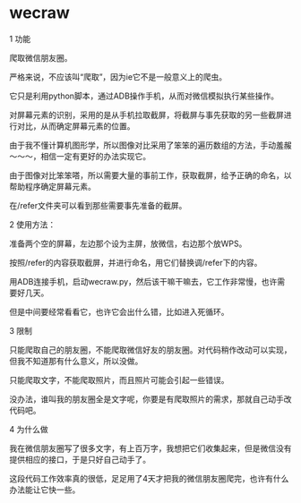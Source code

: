 # wecraw


1 功能

爬取微信朋友圈。

严格来说，不应该叫“爬取”，因为ie它不是一般意义上的爬虫。

它只是利用python脚本，通过ADB操作手机，从而对微信模拟执行某些操作。

对屏幕元素的识别，采用的是从手机拉取截屏，将截屏与事先获取的另一些截屏进行对比，从而确定屏幕元素的位置。

由于我不懂计算机图形学，所以图像对比采用了笨笨的遍历数组的方法，手动羞赧～～～，相信一定有更好的办法实现它。

由于图像对比笨笨嗒，所以需要大量的事前工作，获取截屏，给予正确的命名，以帮助程序确定屏幕元素。

在/refer文件夹可以看到那些需要事先准备的截屏。


2 使用方法：

准备两个空的屏幕，左边那个设为主屏，放微信，右边那个放WPS。

按照/refer的内容获取截屏，并进行命名，用它们替换调/refer下的内容。

用ADB连接手机，启动wecraw.py，然后该干嘛干嘛去，它工作非常慢，也许需要好几天。

但是中间要经常看看它，也许它会出什么错，比如进入死循环。


3 限制

只能爬取自己的朋友圈，不能爬取微信好友的朋友圈。对代码稍作改动可以实现，但我不知道那有什么意义，所以没做。

只能爬取文字，不能爬取照片，而且照片可能会引起一些错误。

没办法，谁叫我的朋友圈全是文字呢，你要是有爬取照片的需求，那就自己动手改代码吧。


4 为什么做

我在微信朋友圈写了很多文字，有上百万字，我想把它们收集起来，但是微信没有提供相应的接口，于是只好自己动手了。

这段代码工作效率真的很低，足足用了4天才把我的微信朋友圈爬完，也许有什么办法能让它快一些。


